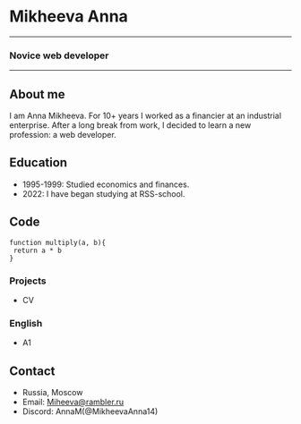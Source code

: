 # Mikheeva Anna
---
### Novice web developer
---

## About me
I am Anna Mikheeva. For 10+ years I worked as a financier at an industrial enterprise. After a long break from work, I decided to learn a new profession: a web developer.

## Education
* 1995-1999: Studied economics and finances.
* 2022: I have began studying at RSS-school.

## Code
```
function multiply(a, b){
 return a * b
}
```

### Projects
* CV

### English
* A1

## Contact
* Russia, Moscow
* Email: Miheeva@rambler.ru
* Discord: AnnaM(@MikheevaAnna14)